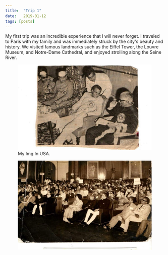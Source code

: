```yaml
---
title:  "Trip 1"
date:   2019-01-12
tags: [posts]
---
```



My first trip was an incredible experience that I will never forget. I traveled to Paris with my family and was immediately struck by the city's beauty and history. We visited famous landmarks such as the Eiffel Tower, the Louvre Museum, and Notre-Dame Cathedral, and enjoyed strolling along the Seine River.

<figure>
   <img src="https://github.com/hajm0la/media/blob/main/assets/img1111.jpg" alt="Img taken in USA">
    <figcaption>My Img In USA.</figcaption>
</figure>



<figure>
  <img src="/assets/img2222.jpg" alt="this is a placeholder image">
</figure>





